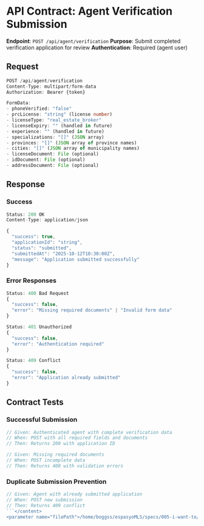 # API Contract: Agent Verification Submission

**Endpoint**: `POST /api/agent/verification`
**Purpose**: Submit completed verification application for review
**Authentication**: Required (agent user)

## Request

```typescript
POST /api/agent/verification
Content-Type: multipart/form-data
Authorization: Bearer {token}

FormData:
- phoneVerified: "false"
- prcLicense: "string" (license number)
- licenseType: "real_estate_broker"
- licenseExpiry: "" (handled in future)
- experience: "" (handled in future)
- specializations: "[]" (JSON array)
- provinces: "[]" (JSON array of province names)
- cities: "[]" (JSON array of municipality names)
- licenseDocument: File (optional)
- idDocument: File (optional)
- addressDocument: File (optional)
```

## Response

### Success
```typescript
Status: 200 OK
Content-Type: application/json

{
  "success": true,
  "applicationId": "string",
  "status": "submitted",
  "submittedAt": "2025-10-12T10:30:00Z",
  "message": "Application submitted successfully"
}
```

### Error Responses
```typescript
Status: 400 Bad Request
{
  "success": false,
  "error": "Missing required documents" | "Invalid form data"
}

Status: 401 Unauthorized
{
  "success": false,
  "error": "Authentication required"
}

Status: 409 Conflict
{
  "success": false,
  "error": "Application already submitted"
}
```

## Contract Tests

### Successful Submission
```typescript
// Given: Authenticated agent with complete verification data
// When: POST with all required fields and documents
// Then: Returns 200 with application ID

// Given: Missing required documents
// When: POST incomplete data
// Then: Returns 400 with validation errors
```

### Duplicate Submission Prevention
```typescript
// Given: Agent with already submitted application
// When: POST new submission
// Then: Returns 409 conflict
```</content>
<parameter name="filePath">/home/boggss/espasyoMLS/specs/005-i-want-to/contracts/agent-verification-submit-api.md